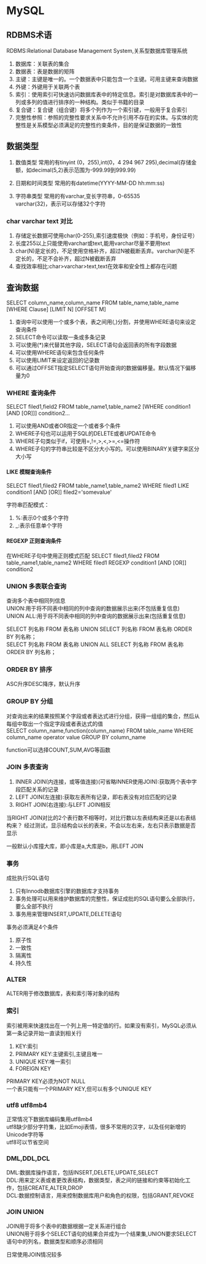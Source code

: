 # MySQL

## RDBMS术语
RDBMS:Relational Database Management System,关系型数据库管理系统    

1. 数据库：关联表的集合
2. 数据表：表是数据的矩阵
3. 主键：主键是唯一的。一个数据表中只能包含一个主键。可用主键来查询数据
4. 外键：外键用于关联两个表
5. 索引：使用索引可快速访问数据库表中的特定信息。索引是对数据库表中的一列或多列的值进行排序的一种结构。类似于书籍的目录
6. 复合键：复合键（组合键）将多个列作为一个索引键，一般用于复合索引
7. 完整性参照：参照的完整性要求关系中不允许引用不存在的实体。与实体的完整性是关系模型必须满足的完整性约束条件，目的是保证数据的一致性  


## 数据类型
1. 数值类型
常用的有tinyint	(0，255),int(0，4 294 967 295),decimal(存储金额，如decimal(5,2)表示范围为-999.99到999.99)   

2. 日期和时间类型
常用的有datetime(YYYY-MM-DD hh:mm:ss)

3. 字符串类型
常用的有varchar,变长字符串，0-65535     
varchar(32)，表示可以存储32个字符    

### char varchar text 对比
1. 存储定长数据可使用char(0-255),索引速度极快（例如：手机号，身份证号）
2. 长度255以上只能使用varchar或text,能用varchar尽量不要用text
3. char(N)是定长的，不足使用空格补齐，超过N被截断丢弃。varchar(N)是不定长的，不足不会补齐，超过N被截断丢弃 
4. 查找效率相比:char>varchar>text,text在效率和安全性上都存在问题  

## 查询数据
SELECT column_name,column_name FROM table_name,table_name [WHERE Clause] [LIMIT N] [OFFSET M]   

1. 查询中可以使用一个或多个表，表之间用(,)分割，并使用WHERE语句来设定查询条件 
2. SELECT命令可以读取一条或多条记录
3. 可以使用(*)来代替其他字段，SELECT语句会返回表的所有字段数据
4. 可以使用WHERE语句来包含任何条件
5. 可以使用LIMIT来设定返回的记录数
6. 可以通过OFFSET指定SELECT语句开始查询的数据偏移量。默认情况下偏移量为0

### WHERE 查询条件
SELECT filed1,field2 FROM table_name1,table_name2 [WHERE condition1 [AND [OR]]] condition2...    

1. 可以使用AND或者OR指定一个或者多个条件
2. WHERE子句也可以运用于SQL的DELETE或者UPDATE命令
3. WHERE子句类似于if，可使用=,!=,>,<,>=,<=操作符 
4. WHERE子句的字符串比较是不区分大小写的。可以使用BINARY关键字来区分大小写   

#### LIKE 模糊查询条件
SELECT filed1,filed2 FROM table_name1,table_name2 WHERE filed1 LIKE condition1 [AND [OR]] filed2='somevalue'      

字符串匹配模式：
1. %:表示0个或多个字符      
2. _:表示任意单个字符

#### REGEXP 正则查询条件
在WHERE子句中使用正则模式匹配
SELECT filed1,filed2 FROM table_name1,table_name2 WHERE filed1 REGEXP condition1 [AND [OR]] condition2   

### UNION 多表联合查询
查询多个表中相同列信息      
UNION:用于将不同表中相同的列中查询的数据展示出来(不包括重复信息)      
UNION ALL:用于将不同表中相同的列中查询的数据展示出来(包括重复信息)     

SELECT 列名称 FROM 表名称 UNION SELECT 列名称 FROM 表名称 ORDER BY 列名称；    
SELECT 列名称 FROM 表名称 UNION ALL SELECT 列名称 FROM 表名称 ORDER BY 列名称；    

### ORDER BY 排序   
ASC升序DESC降序，默认升序

### GROUP BY 分组
对查询出来的结果按照某个字段或者表达式进行分组，获得一组组的集合，然后从每组中取出一个指定字段或者表达式的值     
SELECT column_name,function(column_name) FROM table_name WHERE column_name operator value GROUP BY column_name    

function可以选择COUNT,SUM,AVG等函数    

### JOIN 多表查询
1. INNER JOIN(内连接，或等值连接)(可省略INNER使用JOIN):获取两个表中字段匹配关系的记录    
2. LEFT JOIN(左连接):获取左表所有记录，即右表没有对应匹配的记录
3. RIGHT JOIN(右连接):与LEFT JOIN相反

当RIGHT JOIN对比的2个表行数不相等时，对比行数以左表结构来还是以右表结构来？
经过测试，显示结构会以长的表来，不会以左右来，左右只表示数据是否显示

一般默认小库撞大库，即小库是a,大库是b，用LEFT JOIN


### 事务
成批执行SQL语句    

1. 只有Innodb数据库引擎的数据库才支持事务
2. 事务处理可以用来维护数据库的完整性，保证成批的SQL语句要么全部执行，要么全部不执行
3. 事务用来管理INSERT,UPDATE,DELETE语句

事务必须满足4个条件
1. 原子性
2. 一致性
3. 隔离性
4. 持久性

### ALTER
ALTER用于修改数据库，表和索引等对象的结构    

### 索引
索引被用来快速找出在一个列上用一特定值的行。如果没有索引，MySQL必须从第一条记录开始一直读到相关行       

1. KEY:索引
2. PRIMARY KEY:主键索引,主键且唯一
3. UNIQUE KEY:唯一索引
4. FOREIGN KEY

PRIMARY KEY必须为NOT NULL    
一个表只能有一个PRIMARY KEY,但可以有多个UNIQUE KEY      


### utf8 utf8mb4
正常情况下数据库编码集用utf8mb4    
utf8缺少部分字符集，比如Emoji表情，很多不常用的汉字，以及任何新增的Unicode字符等     
utf8可以节省空间    


### DML,DDL,DCL
DML:数据库操作语言，包括INSERT,DELETE,UPDATE,SELECT    
DDL:用来定义表或者更改表结构，数据类型，表之间的链接和约束等初始化工作，包括CREATE,ALTER,DROP    
DCL:数据控制语言，用来控制数据库用户和角色的权限，包括GRANT,REVOKE   


### JOIN UNION
JOIN用于将多个表中的数据根据一定关系进行组合      
UNION用于将多个SELECT语句的结果合并成为一个结果集,UNION要求SELECT语句中的列名，数据类型和顺序必须相同       

日常使用JOIN情况较多         
